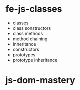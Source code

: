 # fe-js-classes
- classes
- class sonstructors
- class methods
- method chaining
- inheritance
- constructors
- prototypes
- prototype inheritance 
# js-dom-mastery
